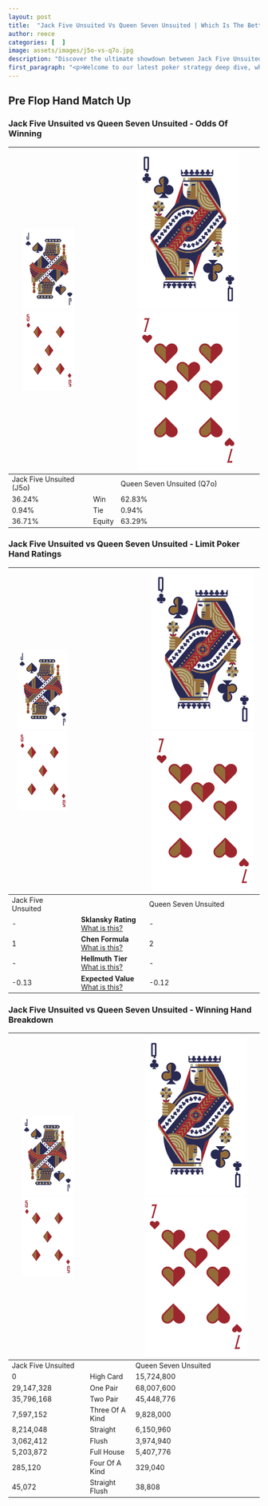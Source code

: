 ```yaml
---
layout: post
title:  "Jack Five Unsuited Vs Queen Seven Unsuited | Which Is The Better Hand In Poker? A Complete Guide"
author: reece
categories: [  ]
image: assets/images/j5o-vs-q7o.jpg
description: "Discover the ultimate showdown between Jack Five Unsuited and Queen Seven Unsuited in poker! Uncover the odds, strategies, and scenarios where one hand triumphs over the other. Get ready to up your poker game with this thrilling analysis."
first_paragraph: "<p>Welcome to our latest poker strategy deep dive, where we're pitting two distinct hands against each other in a high-stakes showdown: Jack Five Unsuited vs Queen Seven Unsuited.</p><p>In the dynamic world of poker, every decision counts, and knowing which hand holds the upper hand is key to your success at the table.</p><p>In this article, we'll dissect these two hands, explore the scenarios where one dominates the other, and equip you with the knowledge to make strategic choices that can tip the odds in your favor.</p><p>Get ready to unravel the intriguing dynamics of these poker hands and elevate your game to new heights.</p>"
---
```




[comment]: # (sp0)

## Pre Flop Hand Match Up

<div class="table hand-ratings" markdown="1"> 



### Jack Five Unsuited vs Queen Seven Unsuited - Odds Of Winning


    
| ![image info](assets/images/hand1/J.png) ![image info](assets/images/hand1/5o.png) |  | ![image info](assets/images/hand2/Q.png) ![image info](assets/images/hand2/7o.png) |
| -------- | -------- | -------- |
| Jack Five Unsuited (J5o) |  | Queen Seven Unsuited (Q7o) |
| 36.24% | Win | 62.83% |
| 0.94% | Tie | 0.94% |
| 36.71% | Equity | 63.29% |




[comment]: # (sp1)



### Jack Five Unsuited vs Queen Seven Unsuited - Limit Poker Hand Ratings


    
| ![image info](assets/images/hand1/J.png) ![image info](assets/images/hand1/5o.png) |  | ![image info](assets/images/hand2/Q.png) ![image info](assets/images/hand2/7o.png) |
| -------- | -------- | -------- |
| Jack Five Unsuited |  | Queen Seven Unsuited |
| - | **Sklansky Rating** [What is this?](/sklansky-rating-explained) | - |
| 1 | **Chen Formula** [What is this?](/chen-formula-explained) | 2 |
| - | **Hellmuth Tier** [What is this?](/Hellmuth-tier-explained) | - |
| -0.13 | **Expected Value** [What is this?](/expected-value-explained) | -0.12 |




[comment]: # (sp2)



### Jack Five Unsuited vs Queen Seven Unsuited - Winning Hand Breakdown


    
| ![image info](assets/images/hand1/J.png) ![image info](assets/images/hand1/5o.png) |  | ![image info](assets/images/hand2/Q.png) ![image info](assets/images/hand2/7o.png) |
| -------- | -------- | -------- |
| Jack Five Unsuited |  | Queen Seven Unsuited |
| 0 | High Card | 15,724,800 |
| 29,147,328 | One Pair | 68,007,600 |
| 35,796,168 | Two Pair | 45,448,776 |
| 7,597,152 | Three Of A Kind | 9,828,000 |
| 8,214,048 | Straight | 6,150,960 |
| 3,062,412 | Flush | 3,974,940 |
| 5,203,872 | Full House | 5,407,776 |
| 285,120 | Four Of A Kind | 329,040 |
| 45,072 | Straight Flush | 38,808 |




[comment]: # (sp3)



</div>

[comment]: # (sp4)



[comment]: # (sp5)

